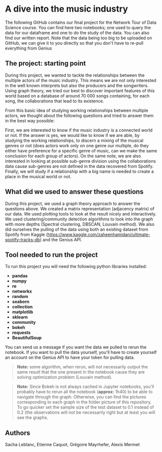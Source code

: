 # A dive into the music industry
The following GitHub contains our final project for the Network Tour of Data Science course. You can find here two notebooks; one used to query the data for our dataframe and one to do the study of the data. You can also find our written report. Note that the data being too big to be uploaded on GitHub, we can give it to you directly so that you don't have to re-pull everything from Genius

## The project: starting point

During this project, we wanted to tackle the relationships between the multiple actors of the music industry. This means we are not only interested in the well known interprets but also the producers and the songwriters. Using graph theory, we tried our best to discover important features of this world based on a database of around 70 000 songs containing, for each song, the collaborations that lead to its existence.
    
From this basic idea of studying working relationships between multiple actors, we thought about the following questions and tried to answer them in the best way possible:

First, we are interested to know if the music industry is a connected world or not. If the answer is yes, we would like to know if we are able, by studying the working relationships, to discern a mixing of the musical genres or not (does actors work only on one genre our multiple, do they either have preference for a specific genre of music, can we make the same conclusion for each group of actors). On the same note, we are also interested in looking at possible sub-genre division using the collaborations data cause sub-genres are not defined in the data recovered from Spotify. Finally, we will study if a relationship with a big name is needed to create  a place in the musical world or not.

## What did we used to answer these questions

During this project, we used a graph theory approach to answer the questions above. We created a matrix representation (adjacency matrix) of our data. We used plotting tools to look at the result nicely and interactively. We used clustering/community detection algorithms to look into the graph with more depths (Spectral clustering, DBSCAN, Louvain method).
We also did ourselves the pulling of the data using both an existing dataset from Spotify from Kaggle (https://www.kaggle.com/zaheenhamidani/ultimate-spotify-tracks-db) and the Genius API.

## Tool needed to run the project

To run this project you will need the following python libraries installed:
- **pandas** 
- **numpy** 
- **re** 
- **networkx** 
- **random**
- **seaborn** 
- **collection** 
- **matplotlib**
- **sklearn** 
- **community** 
- **bokeh** 
- **requests**
- **BeautifulSoup**

You can send us a message if you want the data we pulled to rerun the notebook. If you want to pull the data yourself, you'll have to create yourself an account on the Genius API to have your token for pulling data.
    
> **Note:** some algorithm, when rerun, will not necessarily output the same result that the one present in the notebook cause they are solving optimization problem (Louvain method).

> **Note:** Since Bokeh is not always cached in Jupyter notebooks, you'll probably have to rerun all the notebook (**approx:** 1h40) to be able to navigate through the graph. Otherwise, you can find the pictures corresponding to each graph in the folder picture of this repository. To go quicker set the sample size of the test dataset to 0.1 instead of 0.2 (the observations will not be necessarily right but at least you will see the graphs.

## Authors

Sacha Leblanc, Etienne Caquot, Grégoire Mayrhefer, Alexis Mermet
